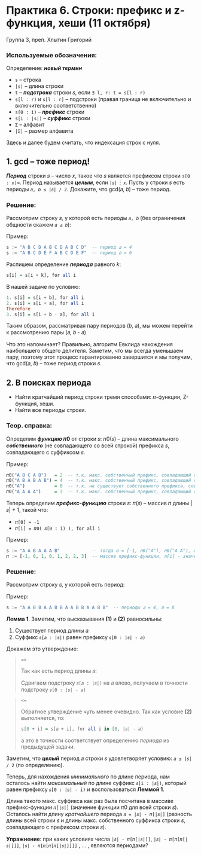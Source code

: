 # Практика 6. Строки: префикс и z-функция, хеши (11 октября)

Группа 3, преп. Хлытин Григорий

### Используемые обозначения:

Определение: *__новый термин__*

* `s` – строка
* `|s|` – длина строки
* `t` – *__подстрока__* строки 𝑠, если `∃ l, r: t = s[l : r)`
* `s[l : r)` и `s[l : r]` – подстроки (правая граница не включительно и включительно соответственно)
* `s[0 : i)` – *__префикс__* строки
* `s[i : |s|)` – *__суффикс__* строки
* `Σ` – алфавит
* `|Σ|` – размер алфавита

Здесь и далее будем считать, что индексация строк с нуля.

## 1. gcd – тоже период!

*__Период__* строки 𝑠 – число 𝑥, такое что 𝑠 является префиксом строки `s[0 : x)∞`. Период называется *__целым__*,
если `|𝑠| ⁝ 𝑥`. Пусть у строки 𝑠 есть периоды `𝑎, 𝑏 ≤ |𝑠| / 2`. Докажите, что gcd(𝑎, 𝑏) – тоже период.

### Решение:

Рассмотрим строку 𝑠, у которой есть периоды `𝑎, 𝑏` (без ограничения общности скажем `𝑎 ≤ 𝑏`):

Пример:

```haskell
s := "A B C D A B C D A B C D"  -- период 𝑎 = 4
s := "A B C D E F A B C D E F"  -- период 𝑏 = 6
```

Распишем определение *__периода__* равного _k_:

```haskell
s[i] = s[i + k], for all i
```

В нашей задаче по условию:

```haskell
1. s[i] = s[i + b], for all i
2. s[i] = s[i + a], for all i
Therefore
3. s[i] = s[i + b - a], for all i
```

Таким образом, рассматривая пару периодов (𝑏, 𝑎), мы можем перейти к рассмотрению пары (𝑎, 𝑏 - 𝑎)

Что это напоминает? Правильно, алгоритм Евклида нахождения наибольшего общего делителя. Заметим, что мы всегда уменьшаем
пару, поэтому этот процесс гарантированно завершится и мы получим, что gcd(𝑎, 𝑏) – тоже период строки 𝑠.

## 2. В поисках периода

* Найти кратчайший период строки тремя способами: 𝜋-функции, Z-функция, хеши.
* Найти все периоды строки.

### Теор. справка:

Определим **_функцию_ 𝜋0** от строки 𝑠: 𝜋0(𝑠) – длина максимального **_собственного_** (не совпадающего со всей
строкой) префикса 𝑠, совпадающего c суффиксом 𝑠.

Пример:

```haskell
𝜋0("A B C A B")   = 2  -- т.к. макс. собственный префикс, совпадающий с суфиксом, это подстрока "A B"
𝜋0("A B A B A B") = 4  -- т.к. макс. собственный префикс, совпадающий с суфиксом, это подстрока "A B A B"
𝜋0("A")           = 0  -- т.к. не существует собственного префикса, совпадающего с суфиксом
𝜋0("A A A A")     = 3  -- т.к. макс. собственный префикс, совпадающий с суфиксом, это подстрока "A A A"
```

Теперь определим **_префикс-функцию_** строки 𝑠: 𝜋(𝑠) – массив 𝜋 длины |𝑠| + 1, такой что:

* `𝜋[0] = -1`
* `𝜋[i] = 𝜋0( 𝑠[0 : i) ), for all i`

Пример:

```haskell
s := "A A B A A A B"            -- тогда 𝜋 = [-1, 𝜋0("A"), 𝜋0("A A"), 𝜋0("A A B"), ... , 𝜋0("A A B A A A B")]
𝜋 := [-1, 0, 1, 0, 1, 2, 2, 3]  -- массив префикс-функции, 𝜋[i] - значение функции 𝜋0 для префикса длины i
```

### Решение:

Рассмотрим строку 𝑠, у которой есть период:

Пример:

```haskell
s := "A A B B A A B B A A B B A A B B"  -- периоды 𝑎 = 4, 𝑏 = 8
```

**Лемма 1**. Заметим, что высказывания **(1)** и **(2)** равносильны:

1. Существует период длины 𝑎
2. Суффикс `𝑠[𝑎 : |𝑠|)` равен префиксу `𝑠[0 : |𝑠| - 𝑎)`

Докажем это утверждение:

> `=>`
>
> Так как есть период длины 𝑎:
>
> Сдвигаем подстроку `𝑠[𝑎 : |𝑠|)` на 𝑎 влево, получаем в точности подстроку `𝑠[0 : |𝑠| - 𝑎)`

> `<=`
>
> Обратное утверждение чуть менее очевидно.
> Так как условие **(2)** выполняется, то:
> ```haskell
> s[0 + i] = s[𝑎 + i], for all i in [0, |𝑠| - 𝑎)
> ```
> а это в точности соответствует определению _периода_ из предыдущей задачи.

Заметим, что *__целый__* период 𝑎 строки 𝑠 удовлетворяет условию: `𝑎 ≤ |𝑠| / 2` (по определению).

Теперь, для нахождения _минимального_ по длине периода, нам осталось найти _максимальный_ по длине
суффикс `𝑠[i : |𝑠|)`, который равен префиксу `𝑠[0 : |𝑠| - i)` и воспользоваться **Леммой 1**.

Длина такого макс. суффикса как раз была посчитана в массиве префикс-функции `𝜋[|𝑠|]` (значение функции 𝜋0 для всей
строки 𝑠). Осталось найти длину _кратчайшего_ периода `𝑎 = |𝑠| - 𝜋[|𝑠|]` (разность длины всей строки 𝑠 и длины
макс. собственного суффикса строки 𝑠, совпадающего с префиксом строки 𝑠).

**Упражнение**: при каких условиях числа `|𝑠| - 𝜋[𝜋[|𝑠|]]`, `|𝑠| - 𝜋[𝜋[𝜋[|𝑠|]]]`, `|𝑠| - 𝜋[𝜋[𝜋[𝜋[|𝑠|]]]]`
, ... , являются периодами?